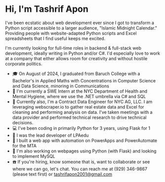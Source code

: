 # Hi, I'm Tashrif Apon
<p> I've been ecstatic about web development ever since I got to transform a Python script accessible to a larger audience, "Islamic Midnight Calendar." Providing people with website-adapted Python scripts and Excel spreadsheets that I find useful keeps me excited.</p>
<p> I'm currently looking for full-time roles in backend & full-stack web development, ideally writing in Python and/or C#. I'd especially love to work at a company that either allows room for creativity and without hostile corporate politics.</p>

* 🎓 On August of 2024, I graduated from Baruch College with a Bachelor's in Applied Maths with Concentrations in Computer Science and Data Science, minoring in Communications
* 💼 I'm currently a SWE Intern at the NYC Department of Health and Mental Hygiene, where we use the .NET umbrella via C# and SQL
* 💼 Currently also, I'm a Contract Data Engineer for NYC AG, LLC. I am leveraging webscraper.io to gather real estate data and Excel for cleaning and performing analysis on data. I've taken meetings with a data provider and performed technical research to drive technical decisions.
* 💻 I've been coding in primarily Python for 3 years, using Flask for 1
* 🔨 I was the lead developer of LPAedu
* 🔨 I built a web app with automation on PowerApps and PowerAutomate for the MTA
* 🚧 I'm also working on webpages using Python (with Flask) and looking to implement MySQL
* ☎️ If you're hiring, know someone that is, want to collaborate or see where we can go, let's chat. You can reach me at (929) 346-9867 (please text first) or tashrifapon2001@gmail.com
